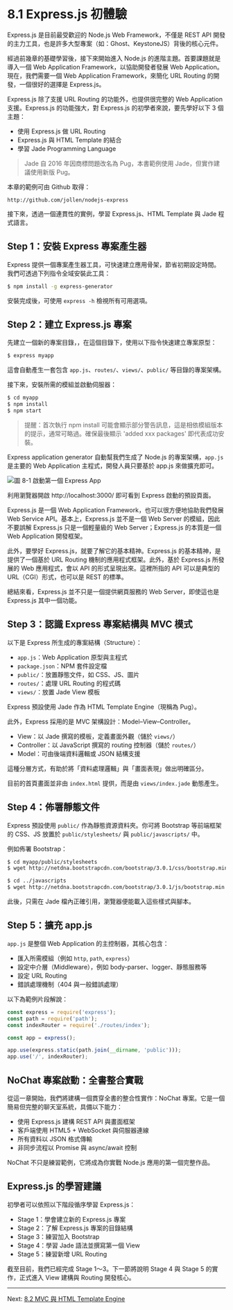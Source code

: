 # 8.1 Express.js 初體驗

Express.js 是目前最受歡迎的 Node.js Web Framework，不僅是 REST API 開發的主力工具，也是許多大型專案（如：Ghost、KeystoneJS）背後的核心元件。

經過前幾章的基礎學習後，接下來開始進入 Node.js 的進階主題。首要課題就是導入一個 Web Application Framework，以協助開發者發展 Web Application。現在，我們需要一個 Web Application Framework，來簡化 URL Routing 的開發，一個很好的選擇是 Express.js。

Express.js 除了支援 URL Routing 的功能外，也提供很完整的 Web Application 支援。Express.js 的功能強大，對 Express.js 的初學者來說，要先學好以下 3 個主題：

- 使用 Express.js 做 URL Routing
- Express.js 與 HTML Template 的結合
- 學習 Jade Programming Language

> Jade 自 2016 年因商標問題改名為 Pug，本書範例使用 Jade，但實作建議使用新版 Pug。

本章的範例可由 Github 取得：

```
http://github.com/jollen/nodejs-express
```

接下來，透過一個連貫性的實例，學習 Express.js、HTML Template 與 Jade 程式語言。

## Step 1：安裝 Express 專案產生器

Express 提供一個專案產生器工具，可快速建立應用骨架，節省初期設定時間。我們可透過下列指令全域安裝此工具：

```bash
$ npm install -g express-generator
```

安裝完成後，可使用 `express -h` 檢視所有可用選項。

## Step 2：建立 Express.js 專案

先建立一個新的專案目錄，，在這個目錄下，使用以下指令快速建立專案原型：

```bash
$ express myapp
```

這會自動產生一套包含 `app.js`、`routes/`、`views/`、`public/` 等目錄的專案架構。

接下來，安裝所需的模組並啟動伺服器：

```bash
$ cd myapp
$ npm install
$ npm start
```

> 提醒：首次執行 npm install 可能會顯示部分警告訊息，這是相依模組版本的提示，通常可略過。確保最後顯示 'added xxx packages' 即代表成功安裝。

Express application generator 自動幫我們生成了 Node.js 的專案架構，`app.js` 是主要的 Web Application 主程式，開發人員只要基於 app.js 來做擴充即可。

![圖 8-1 啟動第一個 Express App](../images/figure-8_1.png)

利用瀏覽器開啟 http://localhost:3000/ 即可看到 Express 啟動的預設頁面。

Express.js 是一個 Web Application Framework，也可以很方便地協助我們發展 Web Service API。基本上，Express.js 並不是一個 Web Server 的模組，因此不要誤解 Express.js 只是一個輕量級的 Web Server；Express.js 的本質是一個 Web Application 開發框架。

此外，要學好 Express.js，就要了解它的基本精神。Express.js 的基本精神，是提供了一個基於 URL Routing 機制的應用程式框架。此外，基於 Express.js 所發展的 Web 應用程式，會以 API 的形式呈現出來。這裡所指的 API 可以是典型的 URL（CGI）形式，也可以是 REST 的標準。

總結來看，Express.js 並不只是一個提供網頁服務的 Web Server，即使這也是 Express.js 其中一個功能。

## Step 3：認識 Express 專案結構與 MVC 模式

以下是 Express 所生成的專案結構（Structure）：

- `app.js`：Web Application 原型與主程式
- `package.json`：NPM 套件設定檔
- `public/`：放置靜態文件，如 CSS、JS、圖片
- `routes/`：處理 URL Routing 的程式碼
- `views/`：放置 Jade View 模板

Express 預設使用 Jade 作為 HTML Template Engine（現稱為 Pug）。

此外，Express 採用的是 MVC 架構設計：Model–View–Controller。

- View：以 Jade 撰寫的模板，定義畫面外觀（儲於 `views/`）
- Controller：以 JavaScript 撰寫的 routing 控制器（儲於 `routes/`）
- Model：可由後端資料邏輯或 JSON 結構支援

這種分層方式，有助於將「資料處理邏輯」與「畫面表現」做出明確區分。

目前的首頁畫面並非由 `index.html` 提供，而是由 `views/index.jade` 動態產生。

## Step 4：佈署靜態文件

Express 預設使用 `public/` 作為靜態資源資料夾。你可將 Bootstrap 等前端框架的 CSS、JS 放置於 `public/stylesheets/` 與 `public/javascripts/` 中。

例如佈署 Bootstrap：

```bash
$ cd myapp/public/stylesheets
$ wget http://netdna.bootstrapcdn.com/bootstrap/3.0.1/css/bootstrap.min.css

$ cd ../javascripts
$ wget http://netdna.bootstrapcdn.com/bootstrap/3.0.1/js/bootstrap.min.js
```

此後，只需在 Jade 檔內正確引用，瀏覽器便能載入這些樣式與腳本。

## Step 5：擴充 app.js

`app.js` 是整個 Web Application 的主控制器，其核心包含：

- 匯入所需模組（例如 `http`, `path`, `express`）
- 設定中介層（Middleware），例如 body-parser、logger、靜態服務等
- 設定 URL Routing
- 錯誤處理機制（404 與一般錯誤處理）

以下為範例片段解說：

```javascript
const express = require('express');
const path = require('path');
const indexRouter = require('./routes/index');

const app = express();

app.use(express.static(path.join(__dirname, 'public')));
app.use('/', indexRouter);
```

## NoChat 專案啟動：全書整合實戰

從這一章開始，我們將建構一個貫穿全書的整合性實作：NoChat 專案。它是一個簡易但完整的聊天室系統，具備以下能力：

- 使用 Express.js 建構 REST API 與畫面框架
- 客戶端使用 HTML5 + WebSocket 與伺服器連線
- 所有資料以 JSON 格式傳輸
- 非同步流程以 Promise 與 async/await 控制

NoChat 不只是練習範例，它將成為你實戰 Node.js 應用的第一個完整作品。

## Express.js 的學習建議

初學者可以依照以下階段循序學習 Express.js：

- Stage 1：學會建立新的 Express.js 專案
- Stage 2：了解 Express.js 專案的目錄結構
- Stage 3：練習加入 Bootstrap
- Stage 4：學習 Jade 語法並撰寫第一個 View
- Stage 5：練習新增 URL Routing

截至目前，我們已經完成 Stage 1～3。下一節將說明 Stage 4 與 Stage 5 的實作，正式進入 View 建構與 Routing 開發核心。

---

Next: [8.2 MVC 與 HTML Template Engine](2-template.md)
